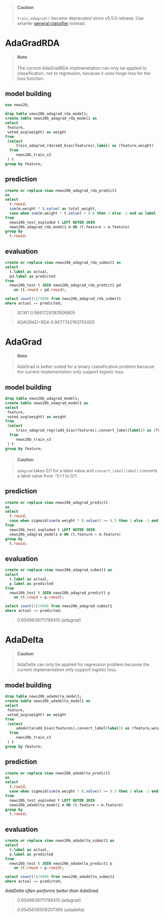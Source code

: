 <!--
  Licensed to the Apache Software Foundation (ASF) under one
  or more contributor license agreements.  See the NOTICE file
  distributed with this work for additional information
  regarding copyright ownership.  The ASF licenses this file
  to you under the Apache License, Version 2.0 (the
  "License"); you may not use this file except in compliance
  with the License.  You may obtain a copy of the License at

    http://www.apache.org/licenses/LICENSE-2.0

  Unless required by applicable law or agreed to in writing,
  software distributed under the License is distributed on an
  "AS IS" BASIS, WITHOUT WARRANTIES OR CONDITIONS OF ANY
  KIND, either express or implied.  See the License for the
  specific language governing permissions and limitations
  under the License.
-->

<!-- toc -->

> #### Caution
>
> `train_adagrad()` became deprecated since v0.5.0 release. Use smarter [general classifier](./a9a_generic.md) instead.

# AdaGradRDA

> #### Note
>
> The current AdaGradRDA implmenetation can only be applied to classification, not to regression, because it uses hinge loss for the loss function.

## model building

```sql
use news20;

drop table news20b_adagrad_rda_model1;
create table news20b_adagrad_rda_model1 as
select 
 feature,
 voted_avg(weight) as weight
from 
 (select 
     train_adagrad_rda(add_bias(features),label) as (feature,weight)
  from 
     news20b_train_x3
 ) t 
group by feature;
```

## prediction

```sql
create or replace view news20b_adagrad_rda_predict1 
as
select
  t.rowid, 
  sum(m.weight * t.value) as total_weight,
  case when sum(m.weight * t.value) > 0.0 then 1 else -1 end as label
from 
  news20b_test_exploded t LEFT OUTER JOIN
  news20b_adagrad_rda_model1 m ON (t.feature = m.feature)
group by
  t.rowid;
```

## evaluation

```sql
create or replace view news20b_adagrad_rda_submit1 as
select 
  t.label as actual, 
  pd.label as predicted
from 
  news20b_test t JOIN news20b_adagrad_rda_predict1 pd 
    on (t.rowid = pd.rowid);
```

```sql
select count(1)/4996 from news20b_adagrad_rda_submit1 
where actual == predicted;
```

> SCW1 0.9661729383506805 

> ADAGRAD+RDA 0.9677742193755005

# AdaGrad

> #### Note
>
> AdaGrad is better suited for a binary classification problem because the current implementation only support logistic loss.

## model building

```sql
drop table news20b_adagrad_model1;
create table news20b_adagrad_model1 as
select 
 feature,
 voted_avg(weight) as weight
from 
 (select 
     train_adagrad_regr(add_bias(features),convert_label(label)) as (feature,weight)
  from 
     news20b_train_x3
 ) t 
group by feature;
```

> #### Caution
> `adagrad` takes 0/1 for a label value and `convert_label(label)` converts a label value from -1/+1 to 0/1.

## prediction

```sql
create or replace view news20b_adagrad_predict1 
as
select
  t.rowid, 
  case when sigmoid(sum(m.weight * t.value)) >= 0.5 then 1 else -1 end as label
from 
  news20b_test_exploded t LEFT OUTER JOIN
  news20b_adagrad_model1 m ON (t.feature = m.feature)
group by
  t.rowid;
```

## evaluation

```sql
create or replace view news20b_adagrad_submit1 as
select 
  t.label as actual, 
  p.label as predicted
from 
  news20b_test t JOIN news20b_adagrad_predict1 p
    on (t.rowid = p.rowid);
```

```sql
select count(1)/4996 from news20b_adagrad_submit1 
where actual == predicted;
```

> 0.9549639711769415 (adagrad)

# AdaDelta

> #### Caution
> AdaDelta can only be applied for regression problem because the current implementation only support logistic loss.

## model building

```sql
drop table news20b_adadelta_model1;
create table news20b_adadelta_model1 as
select 
 feature,
 voted_avg(weight) as weight
from 
 (select 
     adadelta(add_bias(features),convert_label(label)) as (feature,weight)
  from 
     news20b_train_x3
 ) t 
group by feature;
```

## prediction

```sql
create or replace view news20b_adadelta_predict1 
as
select
  t.rowid, 
  case when sigmoid(sum(m.weight * t.value)) >= 0.5 then 1 else -1 end as label
from 
  news20b_test_exploded t LEFT OUTER JOIN
  news20b_adadelta_model1 m ON (t.feature = m.feature)
group by
  t.rowid;
```

## evaluation

```sql
create or replace view news20b_adadelta_submit1 as
select 
  t.label as actual, 
  p.label as predicted
from 
  news20b_test t JOIN news20b_adadelta_predict1 p
    on (t.rowid = p.rowid);
```


```sql
select count(1)/4996 from news20b_adadelta_submit1 
where actual == predicted;
```

_AdaDelta often performs better than AdaGrad._

> 0.9549639711769415 (adagrad)

> 0.9545636509207366 (adadelta)
